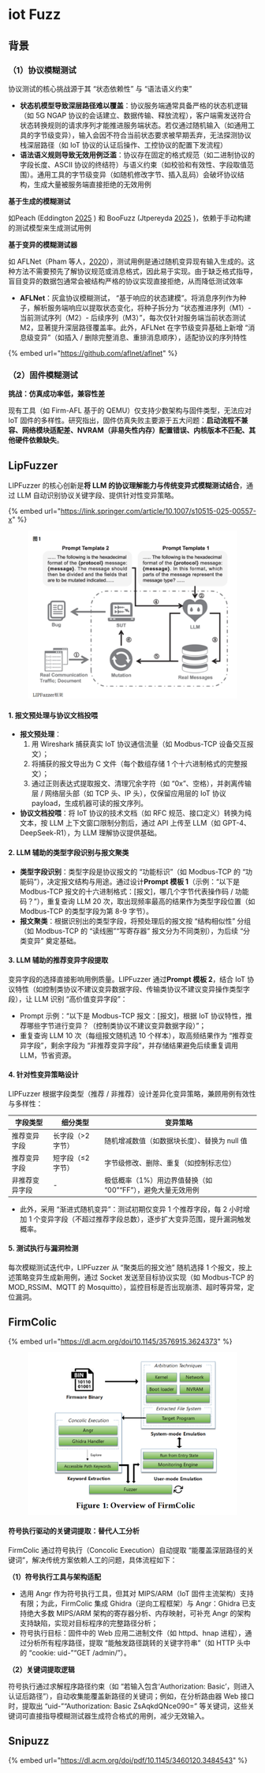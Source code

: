 # iot Fuzz

## 背景

### （1）协议模糊测试

协议测试的核心挑战源于其 “状态依赖性” 与 “语法语义约束”

* **状态机模型导致深层路径难以覆盖**：协议服务端通常具备严格的状态机逻辑（如 5G NGAP 协议的会话建立、数据传输、释放流程），客户端需发送符合状态转换规则的请求序列才能推进服务端状态。若仅通过随机输入（如通用工具的字节级变异），输入会因不符合当前状态要求被早期丢弃，无法探测协议栈深层路径（如 IoT 协议的认证后操作、工控协议的配置下发流程）
* **语法语义规则导致无效用例泛滥**：协议存在固定的格式规范（如二进制协议的字段长度、ASCII 协议的终结符）与语义约束（如校验和有效性、字段取值范围）。通用工具的字节级变异（如随机修改字节、插入乱码）会破坏协议结构，生成大量被服务端直接拒绝的无效用例

**基于生成的模糊测试**

如Peach (Eddington [2025](https://link.springer.com/article/10.1007/s10515-025-00557-x#ref-CR12) ) 和 BooFuzz (Jtpereyda [2025](https://link.springer.com/article/10.1007/s10515-025-00557-x#ref-CR18) )，依赖于手动构建的测试模型来生成测试用例

**基于变异的模糊测试器**

如 AFLNet（Pham 等人，[2020](https://link.springer.com/article/10.1007/s10515-025-00557-x#ref-CR30)），测试用例是通过随机变异现有输入生成的。这种方法不需要预先了解协议规范或消息格式，因此易于实现。由于缺乏格式指导，盲目变异的数据包通常会被结构严格的协议实现直接拒绝，从而降低测试效率

* **AFLNet**：灰盒协议模糊测试， “基于响应的状态建模”。将消息序列作为种子，解析服务端响应以提取状态变化，将种子拆分为 “状态推进序列（M1）- 当前测试序列（M2）- 后续序列（M3）”，每次仅针对服务端当前状态测试 M2，显著提升深层路径覆盖率。此外，AFLNet 在字节级变异基础上新增 “消息级变异”（如插入 / 删除完整消息、重排消息顺序），适配协议的序列特性

{% embed url="https://github.com/aflnet/aflnet" %}

### （2）固件模糊测试

**挑战：仿真成功率低，兼容性差**

现有工具（如 Firm-AFL 基于的 QEMU）仅支持少数架构与固件类型，无法应对 IoT 固件的多样性。研究指出，固件仿真失败主要源于五大问题：**启动流程不兼容、网络模块适配差、NVRAM（非易失性内存）配置错误、内核版本不匹配、其他硬件依赖缺失**。



## LipFuzzer

LIPFuzzer 的核心创新是**将 LLM 的协议理解能力与传统变异式模糊测试结合**，通过 LLM 自动识别协议关键字段、提供针对性变异策略。

{% embed url="https://link.springer.com/article/10.1007/s10515-025-00557-x" %}

<figure><img src="../.gitbook/assets/9404358986edf38d0d30c4d542259d14.png" alt=""><figcaption></figcaption></figure>

#### 1. 报文预处理与协议文档投喂

* **报文预处理**：
  1. 用 Wireshark 捕获真实 IoT 协议通信流量（如 Modbus-TCP 设备交互报文）；
  2. 将捕获的报文导出为 C 文件（每个数组存储 1 个十六进制格式的完整报文）；
  3. 通过正则表达式提取报文、清理冗余字符（如 “0x”、空格），并剥离传输层 / 网络层头部（如 TCP 头、IP 头），仅保留应用层的 IoT 协议 payload，生成机器可读的报文序列。
* **协议文档投喂**：将 IoT 协议的技术文档（如 RFC 规范、接口定义）转换为纯文本，按 LLM 上下文窗口限制分割后，通过 API 上传至 LLM（如 GPT-4、DeepSeek-R1），为 LLM 理解协议提供基础。

#### 2. LLM 辅助的类型字段识别与报文聚类

* **类型字段识别**：类型字段是协议报文的 “功能标识”（如 Modbus-TCP 的 “功能码”），决定报文结构与用途。通过设计**Prompt 模板 1**（示例：“以下是 Modbus-TCP 报文的十六进制格式：\[报文]，哪几个字节代表操作码 / 功能码？”），重复查询 LLM 20 次，取出现频率最高的结果作为类型字段位置（如 Modbus-TCP 的类型字段为第 8-9 字节）。
* **报文聚类**：根据识别出的类型字段，将预处理后的报文按 “结构相似性” 分组（如 Modbus-TCP 的 “读线圈”“写寄存器” 报文分为不同类别），为后续 “分类变异” 奠定基础。

#### 3. LLM 辅助的推荐变异字段提取

变异字段的选择直接影响用例质量。LIPFuzzer 通过**Prompt 模板 2**，结合 IoT 协议特性（如控制类协议不建议变异数据字段、传输类协议不建议变异操作类型字段），让 LLM 识别 “高价值变异字段”：

* Prompt 示例：“以下是 Modbus-TCP 报文：\[报文]，根据 IoT 协议特性，推荐哪些字节进行变异？（控制类协议不建议变异数据字段）”；
* 重复查询 LLM 10 次（每组报文随机选 10 个样本），取高频结果作为 “推荐变异字段”，剩余字段为 “非推荐变异字段”，并存储结果避免后续重复调用 LLM，节省资源。

#### 4. 针对性变异策略设计

LIPFuzzer 根据字段类型（推荐 / 非推荐）设计差异化变异策略，兼顾用例有效性与多样性：

| 字段类型    | 细分类型       | 变异策略                                |
| ------- | ---------- | ----------------------------------- |
| 推荐变异字段  | 长字段（>2 字节） | 随机增减数值（如数据块长度）、替换为 null 值           |
| 推荐变异字段  | 短字段（≤2 字节） | 字节级修改、删除、重复（如控制标志位）                 |
| 非推荐变异字段 | -          | 极低概率（1%）用边界值替换（如 “00”“FF”），避免大量无效用例 |

* 此外，采用 “渐进式随机变异”：测试初期仅变异 1 个推荐字段，每 2 小时增加 1 个变异字段（不超过推荐字段总数），逐步扩大变异范围，提升漏洞触发概率。

#### 5. 测试执行与漏洞检测

每次模糊测试迭代中，LIPFuzzer 从 “聚类后的报文池” 随机选择 1 个报文，按上述策略变异生成新用例，通过 Socket 发送至目标协议实现（如 Modbus-TCP 的 MOD\_RSSIM、MQTT 的 Mosquitto），监控目标是否出现崩溃、超时等异常，定位漏洞。



## FirmColic

{% embed url="https://dl.acm.org/doi/10.1145/3576915.3624373" %}

<figure><img src="../.gitbook/assets/fbff71018346819363da6cf601b4e076.png" alt=""><figcaption></figcaption></figure>

#### 符号执行驱动的关键词提取：替代人工分析

FirmColic 通过符号执行（Concolic Execution）自动提取 “能覆盖深层路径的关键词”，解决传统方案依赖人工的问题，具体流程如下：

**（1）符号执行工具与架构适配**

* 选用 Angr 作为符号执行工具，但其对 MIPS/ARM（IoT 固件主流架构）支持有限；为此，FirmColic 集成 Ghidra（逆向工程框架）与 Angr：Ghidra 已支持绝大多数 MIPS/ARM 架构的寄存器分析、内存映射，可补充 Angr 的架构支持缺陷，实现对目标程序的完整路径分析；
* 符号执行目标：固件中的 Web 应用二进制文件（如 httpd、hnap 进程），通过分析所有程序路径，提取 “能触发路径跳转的关键字符串”（如 HTTP 头中的 “cookie: uid-”“GET /admin/”）。

**（2）关键词提取逻辑**

符号执行通过求解程序路径约束（如 “若输入包含‘Authorization: Basic’，则进入认证后路径”），自动收集能覆盖新路径的关键词；例如，在分析路由器 Web 接口时，提取出 “uid-”“Authorization: Basic ZsAqkdQNce090=” 等关键词，这些关键词可直接指导模糊测试器生成符合格式的用例，减少无效输入。



## Snipuzz

{% embed url="https://dl.acm.org/doi/pdf/10.1145/3460120.3484543" %}
